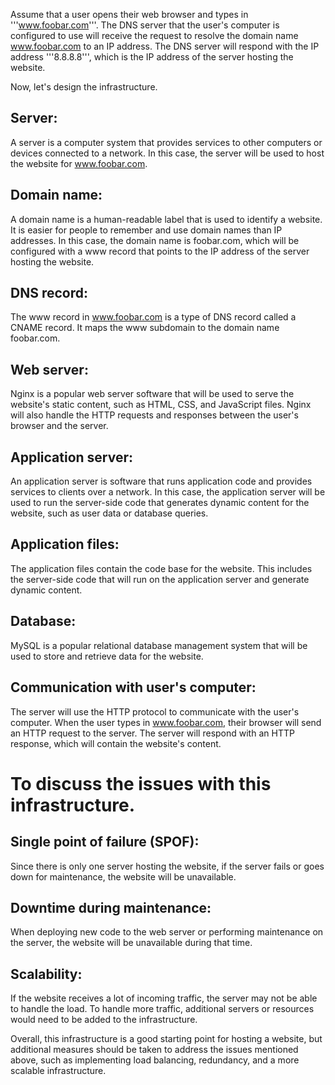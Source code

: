 Assume that a user opens their web browser and types in '''www.foobar.com'''.
The DNS server that the user's computer is configured to use will receive the request to resolve the domain name www.foobar.com to an IP address. The DNS server will respond with the IP address '''8.8.8.8''', which is the IP address of the server hosting the website.

Now, let's design the infrastructure.

## Server:
A server is a computer system that provides services to other computers or devices connected to a network. In this case, the server will be used to host the website for www.foobar.com.

## Domain name:
A domain name is a human-readable label that is used to identify a website. It is easier for people to remember and use domain names than IP addresses. In this case, the domain name is foobar.com, which will be configured with a www record that points to the IP address of the server hosting the website.

## DNS record:
The www record in www.foobar.com is a type of DNS record called a CNAME record. It maps the www subdomain to the domain name foobar.com.

## Web server:
Nginx is a popular web server software that will be used to serve the website's static content, such as HTML, CSS, and JavaScript files. Nginx will also handle the HTTP requests and responses between the user's browser and the server.

## Application server:
An application server is software that runs application code and provides services to clients over a network. In this case, the application server will be used to run the server-side code that generates dynamic content for the website, such as user data or database queries.

## Application files:
The application files contain the code base for the website. This includes the server-side code that will run on the application server and generate dynamic content.

## Database:
MySQL is a popular relational database management system that will be used to store and retrieve data for the website.

## Communication with user's computer:
The server will use the HTTP protocol to communicate with the user's computer. When the user types in www.foobar.com, their browser will send an HTTP request to the server. The server will respond with an HTTP response, which will contain the website's content.

# To discuss the issues with this infrastructure.

## Single point of failure (SPOF):
Since there is only one server hosting the website, if the server fails or goes down for maintenance, the website will be unavailable.

## Downtime during maintenance:
When deploying new code to the web server or performing maintenance on the server, the website will be unavailable during that time.

## Scalability:
If the website receives a lot of incoming traffic, the server may not be able to handle the load. To handle more traffic, additional servers or resources would need to be added to the infrastructure.

Overall, this infrastructure is a good starting point for hosting a website, but additional measures should be taken to address the issues mentioned above, such as implementing load balancing, redundancy, and a more scalable infrastructure.

